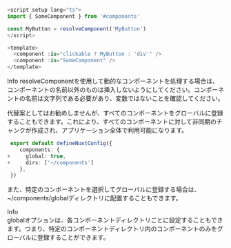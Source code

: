 ```ts []
<script setup lang="ts">
import { SomeComponent } from '#components'

const MyButton = resolveComponent('MyButton')
</script>

<template>
  <component :is="clickable ? MyButton : 'div'" />
  <component :is="SomeComponent" />
</template>
```

<div class="bg-yellow-500 border border-orange-200 text-sm rounded-md my-4 p-4" role="alert">
  <span class="sr-only">Info</span>
  resolveComponentを使用して動的なコンポーネントを処理する場合は、コンポーネントの名前以外のものは挿入しないようにしてください。コンポーネントの名前は文字列である必要があり、変数ではないことを確認してください。
</div>

代替案としてはお勧めしませんが、すべてのコンポーネントをグローバルに登録することもできます。これにより、すべてのコンポーネントに対して非同期のチャンクが作成され、アプリケーション全体で利用可能になります。


```ts []
 export default defineNuxtConfig({
    components: {
+     global: true,
+     dirs: ['~/components']
    },
 })
```

また、特定のコンポーネントを選択してグローバルに登録する場合は、<span class="word-highlight text-sm">~/components/global</span>ディレクトリに配置することもできます。

<div
  class="flex p-4 mb-4 text-sm text-blue-800 rounded-lg bg-blue-50 dark:bg-gray-800 dark:text-blue-200"
  role="alert"
>
  <span class="sr-only">Info</span>
  <div>
    globalオプションは、各コンポーネントディレクトリごとに設定することもできます。つまり、特定のコンポーネントディレクトリ内のコンポーネントのみをグローバルに登録することができます。
  </div>
</div>